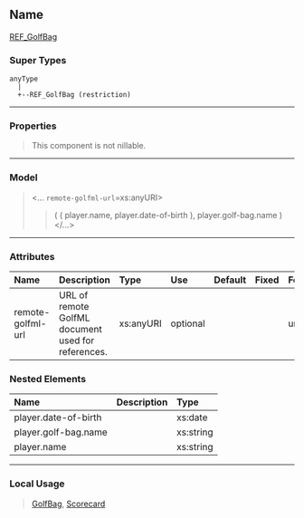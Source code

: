 ## Name ##

[REF\_GolfBag](CREF_GolfBag.md)
### Super Types ###
```
anyType
  |
  +--REF_GolfBag (restriction)
```


---



### Properties ###

> This component is not nillable.

---


### Model ###

> <...  `remote-golfml-url`=xs:anyURI>
> > ( ( player.name, player.date-of-birth ), player.golf-bag.name   )
> > </...>

---


### Attributes ###

| **Name** | **Description** | **Type** | **Use** | **Default** | **Fixed** | **Form** |
|:---------|:----------------|:---------|:--------|:------------|:----------|:---------|
| remote-golfml-url |  				URL of remote GolfML document used for references.			 | xs:anyURI | optional |  |  | unqualified |

### Nested Elements ###

| **Name** | **Description** | **Type** |
|:---------|:----------------|:---------|
| player.date-of-birth |   | xs:date |
| player.golf-bag.name |   | xs:string |
| player.name |   | xs:string |


---


### Local Usage ###

> [GolfBag](CGolfBag.md), [Scorecard](CScorecard.md)